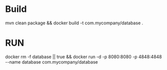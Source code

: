 # Build
mvn clean package && docker build -t com.mycompany/database .

# RUN

docker rm -f database || true && docker run -d -p 8080:8080 -p 4848:4848 --name database com.mycompany/database 